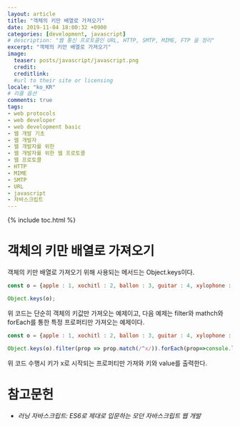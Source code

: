 ```yaml
---
layout: article
title: "객체의 키만 배열로 가져오기"
date: 2019-11-04 18:00:32 +0900
categories: [development, javascript]
# description: "웹 통신 프로토콜인 URL, HTTP, SMTP, MIME, FTP 을 정리"
excerpt: "객체의 키만 배열로 가져오기"
image:
  teaser: posts/javascript/javascript.png
  credit: 
  creditlink: 
  #url to their site or licensing
locale: "ko_KR"
# 리플 옵션
comments: true
tags:
- web protocols
- web developer
- web development basic
- 웹 개발 기초
- 웹 개발자
- 웹 개발자를 위한
- 웹 개발자를 위한 웹 프로토콜
- 웹 프로토콜
- HTTP
- MIME
- SMTP
- URL
- javascript
- 자바스크립트
---
```

{% include toc.html %}

# 객체의 키만 배열로 가져오기
객체의 키만 배열로 가져오기 위해 사용되는 메서드는 Object.keys이다.

```javascript
const o = {apple : 1, xochitl : 2, ballon : 3, guitar : 4, xylophone : 5 };

Object.keys(o);
```
위 코드는 단순히 객체의 키값만 가져오는 예제이고, 다음 예제는 filter와 mathch와 forEach를 통한 특정 프로퍼티만 가져오는 예제이다.

```javascript
const o = {apple : 1, xochitl : 2, ballon : 3, guitar : 4, xylophone : 5 };

Object.keys(o).filter(prop => prop.match(/^x/)).forEach(prop=>console.log(`${prop}:${o[prop]}`));
```
위 코드 수행시 키가 x로 시작되는 프로퍼티만 가져와 키와 value를 출력한다.

# 참고문헌
- *러닝 자바스크립트: ES6로 제대로 입문하는 모던 자바스크립트 웹 개발*
